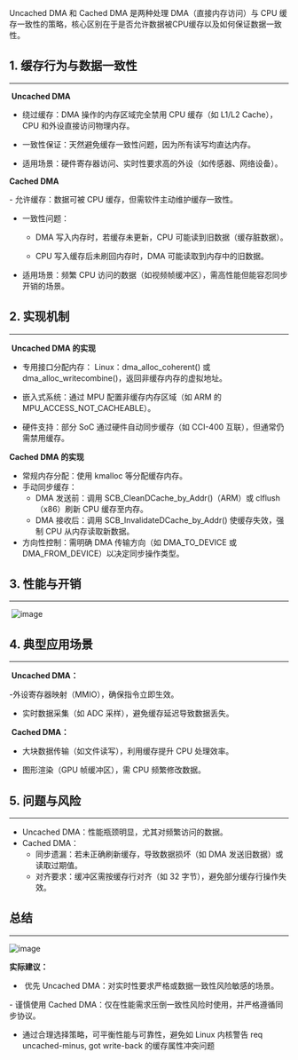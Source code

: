 ​​Uncached DMA​​ 和 ​​Cached DMA​​ 是两种处理 DMA（直接内存访问）与 CPU 缓存一致性的策略，核心区别在于​​是否允许数据被CPU缓存​​以及​​如何保证数据一致性​​。

## 1. ​​缓存行为与数据一致性
---
​​
**​​Uncached DMA**​​

- ​​绕过缓存​​：DMA 操作的内存区域完全禁用 CPU 缓存（如 L1/L2 Cache），CPU 和外设直接访问物理内存。

- 一致性保证​​：天然避免缓存一致性问题，因为所有读写均直达内存。

- ​​适用场景​​：硬件寄存器访问、实时性要求高的外设（如传感器、网络设备）。


​​**Cached DMA​​**

​​- 允许缓存​​：数据可被 CPU 缓存，但需软件主动维护缓存一致性。
​​
- 一致性问题​​：
  - DMA 写入内存时，若缓存未更新，CPU 可能读到旧数据（缓存脏数据）。

  - CPU 写入缓存后未刷回内存时，DMA 可能读取到内存中的旧数据。
​
- ​适用场景​​：频繁 CPU 访问的数据（如视频帧缓冲区），需高性能但能容忍同步开销的场景。

## 2. ​​实现机制​
---
​
​​**Uncached DMA 的实现​​**
​​
- 专用接口分配内存​​： Linux：dma_alloc_coherent() 或 dma_alloc_writecombine()，返回非缓存内存的虚拟地址。

- 嵌入式系统：通过 MPU 配置非缓存内存区域（如 ARM 的 MPU_ACCESS_NOT_CACHEABLE）。
​​
- 硬件支持​​：部分 SoC 通过硬件自动同步缓存（如 CCI-400 互联），但通常仍需禁用缓存。


​​**Cached DMA 的实现​​**
​​
- 常规内存分配​​：使用 kmalloc 等分配缓存内存。
​​
- 手动同步缓存​​：
​
    - ​DMA 发送前​​：调用 SCB_CleanDCache_by_Addr()（ARM）或 clflush（x86）刷新 CPU 缓存至内存。
​
    - ​DMA 接收后​​：调用 SCB_InvalidateDCache_by_Addr() 使缓存失效，强制 CPU 从内存读取新数据。
​​
- 方向性控制​​：需明确 DMA 传输方向（如 DMA_TO_DEVICE 或 DMA_FROM_DEVICE）以决定同步操作类型。


## 3. ​​性能与开销
---
​​
![image](https://github.com/user-attachments/assets/e70e4d46-f009-483c-af2e-a1a4c26cbd48)


## 4. ​​典型应用场景
---
​​
**​​Uncached DMA​​：**

-外设寄存器映射（MMIO），确保指令立即生效。

- 实时数据采集（如 ADC 采样），避免缓存延迟导致数据丢失。
  
​​
**Cached DMA​​：**
  
- 大块数据传输（如文件读写），利用缓存提升 CPU 处理效率。

- 图形渲染（GPU 帧缓冲区），需 CPU 频繁修改数据。


## 5. ​​问题与风险
---

- ​​Uncached DMA​​：性能瓶颈明显，尤其对频繁访问的数据。
​​
- Cached DMA​​：
​   
    - ​同步遗漏​​：若未正确刷新缓存，导致数据损坏（如 DMA 发送旧数据）或读取过期值。
​​
    - 对齐要求​​：缓冲区需按缓存行对齐（如 32 字节），避免部分缓存行操作失效。​


## 总结
---
![image](https://github.com/user-attachments/assets/287cb3d7-6b39-4674-96d5-9c1a30dd56b1)



**实际建议​​：**

- ​​  优先 Uncached DMA​​：对实时性要求严格或数据一致性风险敏感的场景。

​​-  谨慎使用 Cached DMA​​：仅在性能需求压倒一致性风险时使用，并严格遵循同步协议。

-  通过合理选择策略，可平衡性能与可靠性，避免如 Linux 内核警告 req uncached-minus, got write-back 的缓存属性冲突问题
  
